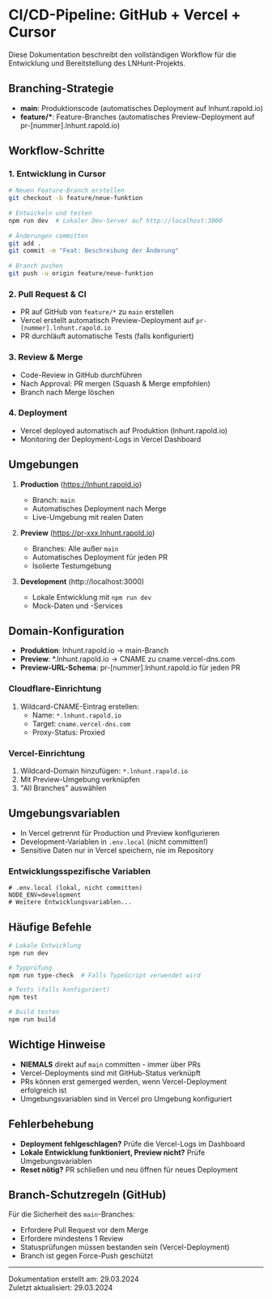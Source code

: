 # CI/CD-Pipeline: GitHub + Vercel + Cursor

Diese Dokumentation beschreibt den vollständigen Workflow für die Entwicklung und Bereitstellung des LNHunt-Projekts.

## Branching-Strategie
- **main**: Produktionscode (automatisches Deployment auf lnhunt.rapold.io)
- **feature/\***: Feature-Branches (automatisches Preview-Deployment auf pr-[nummer].lnhunt.rapold.io)

## Workflow-Schritte

### 1. Entwicklung in Cursor
```bash
# Neuen Feature-Branch erstellen
git checkout -b feature/neue-funktion
   
# Entwickeln und testen
npm run dev  # Lokaler Dev-Server auf http://localhost:3000
   
# Änderungen committen
git add .
git commit -m "Feat: Beschreibung der Änderung"
   
# Branch pushen
git push -u origin feature/neue-funktion
```

### 2. Pull Request & CI
- PR auf GitHub von `feature/*` zu `main` erstellen
- Vercel erstellt automatisch Preview-Deployment auf `pr-[nummer].lnhunt.rapold.io`
- PR durchläuft automatische Tests (falls konfiguriert)

### 3. Review & Merge
- Code-Review in GitHub durchführen
- Nach Approval: PR mergen (Squash & Merge empfohlen)
- Branch nach Merge löschen

### 4. Deployment
- Vercel deployed automatisch auf Produktion (lnhunt.rapold.io)
- Monitoring der Deployment-Logs in Vercel Dashboard

## Umgebungen

1. **Production** (https://lnhunt.rapold.io)
   - Branch: `main`
   - Automatisches Deployment nach Merge
   - Live-Umgebung mit realen Daten

2. **Preview** (https://pr-xxx.lnhunt.rapold.io)
   - Branches: Alle außer `main`
   - Automatisches Deployment für jeden PR
   - Isolierte Testumgebung

3. **Development** (http://localhost:3000)
   - Lokale Entwicklung mit `npm run dev`
   - Mock-Daten und -Services

## Domain-Konfiguration
- **Produktion**: lnhunt.rapold.io → main-Branch
- **Preview**: *.lnhunt.rapold.io → CNAME zu cname.vercel-dns.com
- **Preview-URL-Schema**: pr-[nummer].lnhunt.rapold.io für jeden PR

### Cloudflare-Einrichtung
1. Wildcard-CNAME-Eintrag erstellen:
   - Name: `*.lnhunt.rapold.io`
   - Target: `cname.vercel-dns.com`
   - Proxy-Status: Proxied

### Vercel-Einrichtung
1. Wildcard-Domain hinzufügen: `*.lnhunt.rapold.io`
2. Mit Preview-Umgebung verknüpfen
3. "All Branches" auswählen

## Umgebungsvariablen
- In Vercel getrennt für Production und Preview konfigurieren
- Development-Variablen in `.env.local` (nicht committen!)
- Sensitive Daten nur in Vercel speichern, nie im Repository

### Entwicklungsspezifische Variablen
```
# .env.local (lokal, nicht committen)
NODE_ENV=development
# Weitere Entwicklungsvariablen...
```

## Häufige Befehle
```bash
# Lokale Entwicklung
npm run dev

# Typprüfung
npm run type-check  # Falls TypeScript verwendet wird

# Tests (falls konfiguriert)
npm test

# Build testen
npm run build
```

## Wichtige Hinweise

- **NIEMALS** direkt auf `main` committen - immer über PRs
- Vercel-Deployments sind mit GitHub-Status verknüpft
- PRs können erst gemerged werden, wenn Vercel-Deployment erfolgreich ist
- Umgebungsvariablen sind in Vercel pro Umgebung konfiguriert

## Fehlerbehebung

- **Deployment fehlgeschlagen?** Prüfe die Vercel-Logs im Dashboard
- **Lokale Entwicklung funktioniert, Preview nicht?** Prüfe Umgebungsvariablen
- **Reset nötig?** PR schließen und neu öffnen für neues Deployment

## Branch-Schutzregeln (GitHub)

Für die Sicherheit des `main`-Branches:
- Erfordere Pull Request vor dem Merge
- Erfordere mindestens 1 Review
- Statusprüfungen müssen bestanden sein (Vercel-Deployment)
- Branch ist gegen Force-Push geschützt

---

Dokumentation erstellt am: 29.03.2024  
Zuletzt aktualisiert: 29.03.2024 
